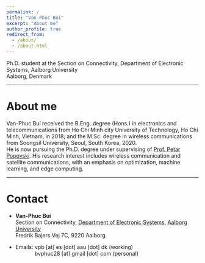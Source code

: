 ```yaml
---
permalink: /
title: "Van-Phuc Bui"
excerpt: "About me"
author_profile: true
redirect_from: 
  - /about/
  - /about.html
---
```


Ph.D. student at the  Section on Connectivity, Department of Electronic Systems, Aalborg University \
Aalborg, Denmark

---
# About me

Van-Phuc Bui received the B.Eng. degree (Hons.) in electronics and telecommunications from Ho Chi Minh city University of Technology, Ho Chi Minh, Vietnam, in 2018; and the M.Sc. degree  in wireless communications from Soongsil University, Seoul, South Korea, 2020. \
He is now pursuing the Ph.D. degree under supervising of [Prof. Petar Popovski](http://petarpopovski.es.aau.dk/).
His research interest includes wireless communication and satellite communications, with an  emphasis on optimization, machine learning, and edge computing. 

---
# Contact

* **Van-Phuc Bui** \
Section on Connectivity,  [Department of Electronic Systems](https://www.es.aau.dk/), [Aalborg University](https://www.aau.dk/) \
Fredrik Bajers Vej 7C, 9220 Aalborg

* Emails: vpb [at] es [dot] aau [dot] dk (working) \
   &nbsp;  &nbsp; &nbsp; &nbsp; &nbsp; &ensp; bvphuc28 [at] gmail [dot] com (personal)

